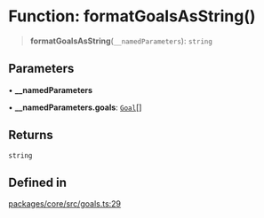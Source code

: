 # Function: formatGoalsAsString()

> **formatGoalsAsString**(`__namedParameters`): `string`

## Parameters

• **\_\_namedParameters**

• **\_\_namedParameters.goals**: [`Goal`](../interfaces/Goal.md)[]

## Returns

`string`

## Defined in

[packages/core/src/goals.ts:29](https://github.com/elizaos/eliza/blob/7fcf54e7fb2ba027d110afcc319c0b01b3f181dc/packages/core/src/goals.ts#L29)
